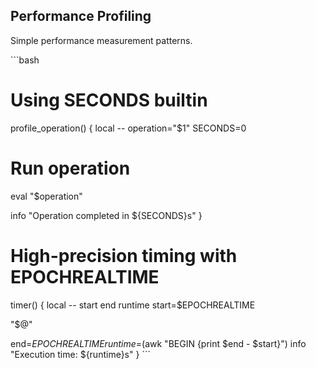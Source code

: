 ## Performance Profiling

Simple performance measurement patterns.

\`\`\`bash
# Using SECONDS builtin
profile_operation() {
  local -- operation="$1"
  SECONDS=0

  # Run operation
  eval "$operation"

  info "Operation completed in ${SECONDS}s"
}

# High-precision timing with EPOCHREALTIME
timer() {
  local -- start end runtime
  start=$EPOCHREALTIME

  "$@"

  end=$EPOCHREALTIME
  runtime=$(awk "BEGIN {print $end - $start}")
  info "Execution time: ${runtime}s"
}
\`\`\`
